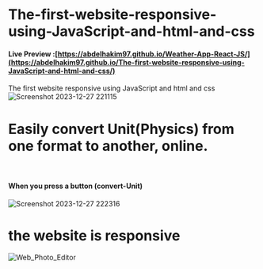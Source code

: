 # The-first-website-responsive-using-JavaScript-and-html-and-css
#### Live Preview :[https://abdelhakim97.github.io/Weather-App-React-JS/](https://abdelhakim97.github.io/The-first-website-responsive-using-JavaScript-and-html-and-css/)
The first website responsive using JavaScript and html and css 
![Screenshot 2023-12-27 221115](https://github.com/abdelhakim97/The-first-website-responsive-using-JavaScript-and-html-and-css/assets/144494197/e77dff36-aae9-4907-b6ea-3423c760f3c5)
<br/>
<h1>Easily convert Unit(Physics) from one format to another, online.</h1>
<br/>
<h4>When you press a button (convert-Unit)</h4>

![Screenshot 2023-12-27 222316](https://github.com/abdelhakim97/The-first-website-responsive-using-JavaScript-and-html-and-css/assets/144494197/5e06c03c-1976-4689-9eaf-27a0d0dd2d12)
 <br/>
<h1>the website is responsive</h1> 

 ![Web_Photo_Editor](https://github.com/abdelhakim97/The-first-website-responsive-using-JavaScript-and-html-and-css/assets/144494197/4b081532-98a3-4450-ae74-6381687d32db)

